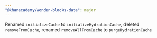 ```yaml
---
"@khanacademy/wonder-blocks-data": major
---
```


Renamed `initializeCache` to `initializeHydrationCache`, deleted `removeFromCache`, renamed `removeAllFromCache` to `purgeHydrationCache`
